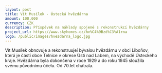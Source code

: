 ```yaml
---
layout: post
title: Vít Musílek - Ústecká hvězdárna
amount: 100,000
currency: CZK
description: Příspěvek na náklady spojené s rekonstrukcí hvězdárny
project_url: https://www.skyhomes.cz/hv%C4%9Bzd%C3%A1rna
logo: /public/images/hvezdarna_logo.jpg
---
```

Vít Musílek obnovuje a rekonstruujeí bývalou hvězdárnu v obci Liboňov, která je částí obce Telnice v okrese Ústí nad Labem, na východě Ústeckého kraje. Hvězdárna byla dokončena v roce 1929 a do roku 1945 sloužila svému
původnímu účelu. Od 70.let chátrala.
